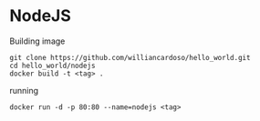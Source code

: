 # NodeJS

Building image
```
git clone https://github.com/williancardoso/hello_world.git
cd hello_world/nodejs
docker build -t <tag> .
```

running
```
docker run -d -p 80:80 --name=nodejs <tag>
```
